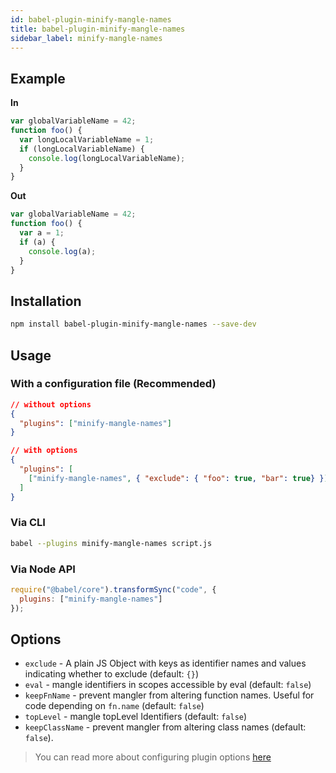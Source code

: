 ```yaml
---
id: babel-plugin-minify-mangle-names
title: babel-plugin-minify-mangle-names
sidebar_label: minify-mangle-names
---
```


## Example

**In**

```js title="JavaScript"
var globalVariableName = 42;
function foo() {
  var longLocalVariableName = 1;
  if (longLocalVariableName) {
    console.log(longLocalVariableName);
  }
}
```

**Out**

```js title="JavaScript"
var globalVariableName = 42;
function foo() {
  var a = 1;
  if (a) {
    console.log(a);
  }
}
```

## Installation

```sh title="Shell"
npm install babel-plugin-minify-mangle-names --save-dev
```

## Usage

### With a configuration file (Recommended)

```json title="JSON"
// without options
{
  "plugins": ["minify-mangle-names"]
}
```

```json title="JSON"
// with options
{
  "plugins": [
    ["minify-mangle-names", { "exclude": { "foo": true, "bar": true} }]
  ]
}
```

### Via CLI

```sh title="Shell"
babel --plugins minify-mangle-names script.js
```

### Via Node API

```js title="JavaScript"
require("@babel/core").transformSync("code", {
  plugins: ["minify-mangle-names"]
});
```

## Options

+ `exclude` - A plain JS Object with keys as identifier names and values indicating whether to exclude (default: `{}`)
+ `eval` - mangle identifiers in scopes accessible by eval (default: `false`)
+ `keepFnName` - prevent mangler from altering function names. Useful for code depending on `fn.name` (default: `false`)
+ `topLevel` - mangle topLevel Identifiers (default: `false`)
+ `keepClassName` - prevent mangler from altering class names (default: `false`).

> You can read more about configuring plugin options [here](https://babeljs.io/docs/en/plugins#plugin-options)
